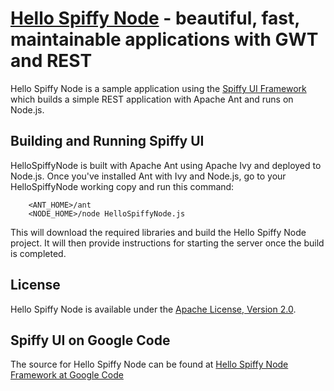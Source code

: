[Hello Spiffy Node](http://www.spiffyui.org) - beautiful, fast, maintainable applications with GWT and REST
==================================================

Hello Spiffy Node is a sample application using the [Spiffy UI Framework](http://www.spiffyui.org) which builds a simple REST application with Apache Ant and runs on Node.js.


Building and Running Spiffy UI
--------------------------------------

HelloSpiffyNode is built with Apache Ant using Apache Ivy and deployed to Node.js.  Once you've installed Ant with Ivy and Node.js, go to your HelloSpiffyNode working copy and run this command:

        <ANT_HOME>/ant
        <NODE_HOME>/node HelloSpiffyNode.js
        
This will download the required libraries and build the Hello Spiffy Node project.  It will then provide instructions for starting the server once the build is completed.  

License
--------------------------------------

Hello Spiffy Node is available under the [Apache License, Version 2.0](http://www.apache.org/licenses/LICENSE-2.0.html).

Spiffy UI on Google Code
--------------------------------------

The source for Hello Spiffy Node can be found at [Hello Spiffy Node Framework at Google Code](http://spiffyui.googlecode.com/svn/samples/HelloSpiffyNode)
